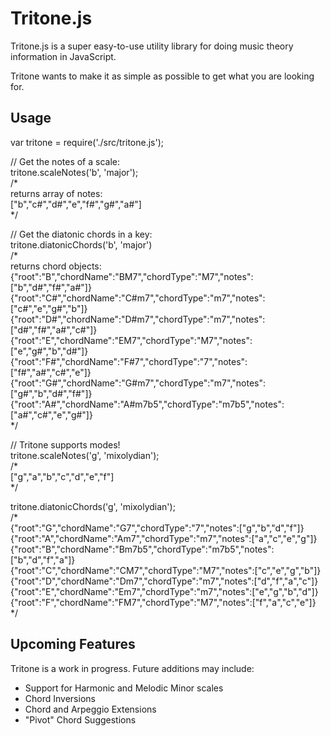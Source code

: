 # Tritone.js

Tritone.js is a super easy-to-use utility library for doing music theory information in JavaScript.

Tritone wants to make it as simple as possible to get what you are looking for.

Usage
------

var tritone = require('./src/tritone.js');

// Get the notes of a scale:  
tritone.scaleNotes('b', 'major');  
/*  
    returns array of notes:  
    ["b","c#","d#","e","f#","g#","a#"]  
*/  

// Get the diatonic chords in a key:  
tritone.diatonicChords('b', 'major')  
/*  
    returns chord objects:  
    {"root":"B","chordName":"BM7","chordType":"M7","notes":["b","d#","f#","a#"]}  
    {"root":"C#","chordName":"C#m7","chordType":"m7","notes":["c#","e","g#","b"]}  
    {"root":"D#","chordName":"D#m7","chordType":"m7","notes":["d#","f#","a#","c#"]}  
    {"root":"E","chordName":"EM7","chordType":"M7","notes":["e","g#","b","d#"]}  
    {"root":"F#","chordName":"F#7","chordType":"7","notes":["f#","a#","c#","e"]}  
    {"root":"G#","chordName":"G#m7","chordType":"m7","notes":["g#","b","d#","f#"]}  
    {"root":"A#","chordName":"A#m7b5","chordType":"m7b5","notes":["a#","c#","e","g#"]}  
*/  

// Tritone supports modes!  
tritone.scaleNotes('g', 'mixolydian');  
/*  
    ["g","a","b","c","d","e","f"]  
*/  

tritone.diatonicChords('g', 'mixolydian');  
/*  
    {"root":"G","chordName":"G7","chordType":"7","notes":["g","b","d","f"]}  
    {"root":"A","chordName":"Am7","chordType":"m7","notes":["a","c","e","g"]}  
    {"root":"B","chordName":"Bm7b5","chordType":"m7b5","notes":["b","d","f","a"]}  
    {"root":"C","chordName":"CM7","chordType":"M7","notes":["c","e","g","b"]}  
    {"root":"D","chordName":"Dm7","chordType":"m7","notes":["d","f","a","c"]}  
    {"root":"E","chordName":"Em7","chordType":"m7","notes":["e","g","b","d"]}  
    {"root":"F","chordName":"FM7","chordType":"M7","notes":["f","a","c","e"]}  
*/  


Upcoming Features
------
Tritone is a work in progress. Future additions may include:
- Support for Harmonic and Melodic Minor scales
- Chord Inversions
- Chord and Arpeggio Extensions
- "Pivot" Chord Suggestions
